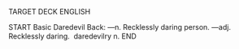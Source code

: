 TARGET DECK
ENGLISH

START
Basic
Daredevil
Back: —n. Recklessly daring person. —adj. Recklessly daring.  daredevilry n.
END
